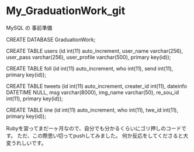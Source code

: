 # My_GraduationWork_git


MySQL の 事前準備

CREATE DATABASE GraduationWork;

CREATE TABLE users (id int(11) auto_increment, user_name varchar(256), user_pass varchar(256), user_profile varchar(500), primary key(id));

CREATE TABLE foll (id int(11) auto_increment, who int(11), send int(11), primary key(id));

CREATE TABLE tweets (id int(11) auto_increment, creater_id int(11), dateinfo DATETIME NULL, msg varchar(8000), img_name varchar(50), re_sou_id int(11), primary key(id));

CREATE TABLE iine (id int(11) auto_increment, who int(11), twe_id int(11), primary key(id));

Rubyを習ってまだ一ヶ月なので、自分でも分かるくらいにゴリ押しのコードです。
ただ、この際思い切ってpushしてみました。
何か反応をしてくださると大変うれしいです。
